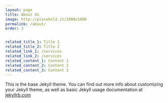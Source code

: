 ```yaml
---
layout: page
title: About Us
image: http://placehold.it/1000x1000
permalink: /about/
order: 3


related_title_1: Title 1
related_title_2: Title 2
related_link_1: /services
related_link_2: /services
related_content_1: Content 1
related_content_2: Content 2
related_content_3: Content 3
---
```


This is the base Jekyll theme. You can find out more info about customizing your Jekyll theme, as well as basic Jekyll usage documentation at [jekyllrb.com](https://jekyllrb.com/)

